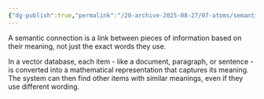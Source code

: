 ```yaml
---
{"dg-publish":true,"permalink":"/20-archive-2025-08-27/07-atoms/semantic-connection/","tags":["atom"],"created":"2025-08-22T13:12:51.906+01:00","updated":"2025-08-22T13:15:57.530+01:00"}
---
```


A semantic connection is a link between pieces of information based on their meaning, not just the exact words they use.

In a vector database, each item - like a document, paragraph, or sentence - is converted into a mathematical representation that captures its meaning. The system can then find other items with similar meanings, even if they use different wording.